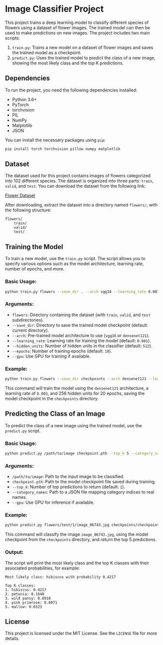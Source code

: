 
# Image Classifier Project

This project trains a deep learning model to classify different species of flowers using a dataset of flower images. The trained model can then be used to make predictions on new images. The project includes two main scripts:

1. `train.py`: Trains a new model on a dataset of flower images and saves the trained model as a checkpoint.
2. `predict.py`: Uses the trained model to predict the class of a new image, showing the most likely class and the top K predictions.

## Dependencies

To run the project, you need the following dependencies installed:

- Python 3.6+
- PyTorch
- torchvision
- PIL
- NumPy
- Matplotlib
- JSON

You can install the necessary packages using `pip`:

```bash
pip install torch torchvision pillow numpy matplotlib
```

## Dataset

The dataset used for this project contains images of flowers categorized into 102 different species. The dataset is organized into three parts: `train`, `valid`, and `test`. You can download the dataset from the following link:

[Flower Dataset](http://www.robots.ox.ac.uk/~vgg/data/flowers/102/index.html)

After downloading, extract the dataset into a directory named `flowers/`, with the following structure:

```
flowers/
    train/
    valid/
    test/
```

## Training the Model

To train a new model, use the `train.py` script. The script allows you to specify various options such as the model architecture, learning rate, number of epochs, and more.

### Basic Usage:

```bash
python train.py flowers --save_dir . --arch vgg16 --learning_rate 0.001 --hidden_units 512 --epochs 10 --gpu
```

### Arguments:

- `flowers`: Directory containing the dataset (with `train`, `valid`, and `test` subdirectories).
- `--save_dir`: Directory to save the trained model checkpoint (default: current directory).
- `--arch`: Pre-trained model architecture to use (`vgg16` or `densenet121`).
- `--learning_rate`: Learning rate for training the model (default: `0.001`).
- `--hidden_units`: Number of hidden units in the classifier (default: `512`).
- `--epochs`: Number of training epochs (default: `10`).
- `--gpu`: Use GPU for training if available.

### Example:

```bash
python train.py flowers --save_dir checkpoints --arch densenet121 --learning_rate 0.003 --hidden_units 256 --epochs 20 --gpu
```

This command will train the model using the `densenet121` architecture, a learning rate of `0.003`, and 256 hidden units for 20 epochs, saving the model checkpoint in the `checkpoints` directory.

## Predicting the Class of an Image

To predict the class of a new image using the trained model, use the `predict.py` script.

### Basic Usage:

```bash
python predict.py /path/to/image checkpoint.pth --top_k 5 --category_names cat_to_name.json --gpu
```

### Arguments:

- `/path/to/image`: Path to the input image to be classified.
- `checkpoint.pth`: Path to the model checkpoint file saved during training.
- `--top_k`: Number of top predictions to return (default: `1`).
- `--category_names`: Path to a JSON file mapping category indices to real names.
- `--gpu`: Use GPU for inference if available.

### Example:

```bash
python predict.py flowers/test/1/image_06743.jpg checkpoints/checkpoint.pth --top_k 5 --category_names cat_to_name.json --gpu
```

This command will classify the image `image_06743.jpg`, using the model checkpoint from the `checkpoints` directory, and return the top 5 predictions.

### Output:

The script will print the most likely class and the top K classes with their associated probabilities, for example:

```
Most likely class: hibiscus with probability 0.4217

Top K classes:
1. hibiscus: 0.4217
2. petunia: 0.1648
3. wild pansy: 0.0918
4. pink primrose: 0.0871
5. mallow: 0.0323
```

## License

This project is licensed under the MIT License. See the `LICENSE` file for more details.
